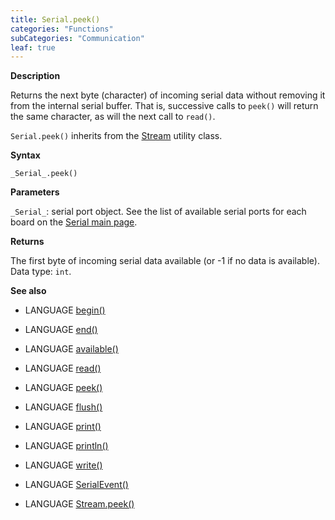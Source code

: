 ```yaml
---
title: Serial.peek()
categories: "Functions"
subCategories: "Communication"
leaf: true
---
```


**Description**

Returns the next byte (character) of incoming serial data without
removing it from the internal serial buffer. That is, successive calls
to `peek()` will return the same character, as will the next call to
`read()`.

`Serial.peek()` inherits from the [Stream](../../stream) utility class.

**Syntax**

`_Serial_.peek()`

**Parameters**

`_Serial_`: serial port object. See the list of available serial ports
for each board on the [Serial main page](../../serial).

**Returns**

The first byte of incoming serial data available (or -1 if no data is
available). Data type: `int`.

**See also**

-   LANGUAGE [begin()](../begin)

-   LANGUAGE [end()](../end)

-   LANGUAGE [available()](../available)

-   LANGUAGE [read()](../read)

-   LANGUAGE [peek()](../peek)

-   LANGUAGE [flush()](../flush)

-   LANGUAGE [print()](../print)

-   LANGUAGE [println()](../println)

-   LANGUAGE [write()](../write)

-   LANGUAGE [SerialEvent()](../serialevent)

-   LANGUAGE [Stream.peek()](../../stream/streampeek)

